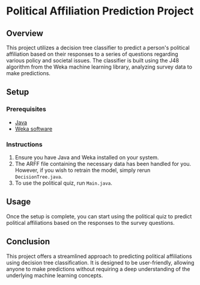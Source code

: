 # Political Affiliation Prediction Project

## Overview

This project utilizes a decision tree classifier to predict a person's political affiliation based on their responses to a series of questions regarding various policy and societal issues. The classifier is built using the J48 algorithm from the Weka machine learning library, analyzing survey data to make predictions.

## Setup

### Prerequisites
- [Java](https://www.oracle.com/java/technologies/javase-jdk15-downloads.html)
- [Weka software](https://www.cs.waikato.ac.nz/ml/weka/)

### Instructions
1. Ensure you have Java and Weka installed on your system.
2. The ARFF file containing the necessary data has been handled for you. However, if you wish to retrain the model, simply rerun `DecisionTree.java`.
3. To use the political quiz, run `Main.java`.

## Usage

Once the setup is complete, you can start using the political quiz to predict political affiliations based on the responses to the survey questions.

## Conclusion

This project offers a streamlined approach to predicting political affiliations using decision tree classification. It is designed to be user-friendly, allowing anyone to make predictions without requiring a deep understanding of the underlying machine learning concepts.
